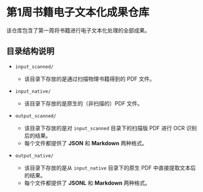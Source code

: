 # 第1周书籍电子文本化成果仓库

该仓库包含了第一周将书籍进行电子文本化处理的全部成果。

## 目录结构说明

*   `input_scanned/`
    *   该目录下存放的是通过扫描物理书籍得到的 PDF 文件。

*   `input_native/`
    *   该目录下存放的是原生的（非扫描的）PDF 文件。

*   `output_scanned/`
    *   该目录下存放的是对 `input_scanned` 目录下的扫描版 PDF 进行 OCR 识别后的结果。
    *   每个文件都提供了 **JSON** 和 **Markdown** 两种格式。

*   `output_native/`
    *   该目录下存放的是从 `input_native` 目录下的原生 PDF 中直接提取文本后的结果。
    *   每个文件都提供了 **JSONL** 和 **Markdown** 两种格式。
